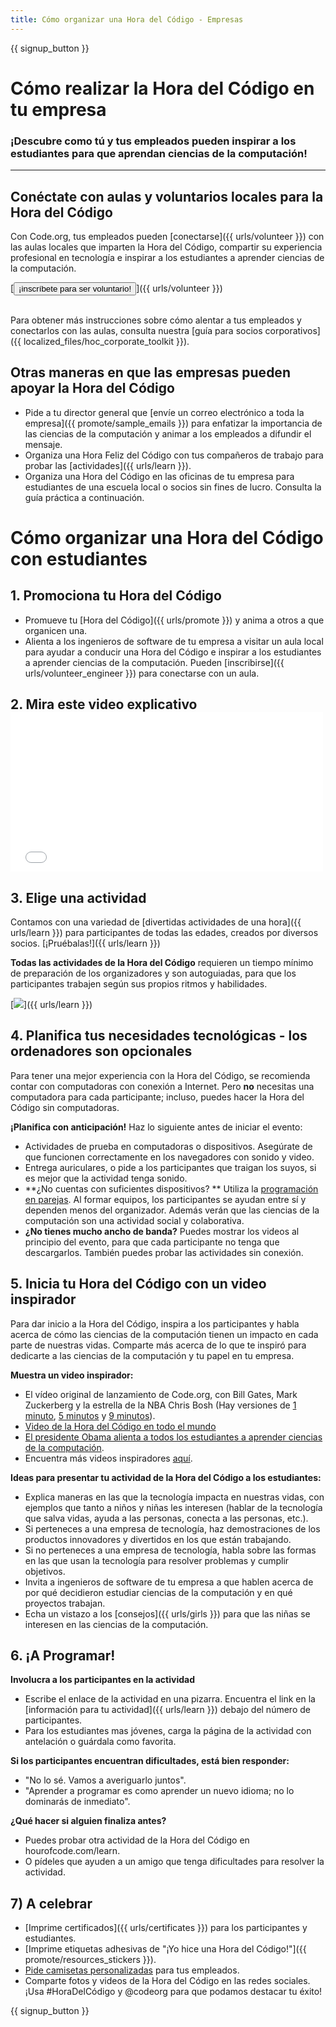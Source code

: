 ```yaml
---
title: Cómo organizar una Hora del Código - Empresas
---
```


{{ signup_button }}

# Cómo realizar la Hora del Código en tu empresa

### ¡Descubre como tú y tus empleados pueden inspirar a los estudiantes para que aprendan ciencias de la computación!

* * *

## Conéctate con aulas y voluntarios locales para la Hora del Código

Con Code.org, tus empleados pueden [conectarse]({{ urls/volunteer }}) con las aulas locales que imparten la Hora del Código, compartir su experiencia profesional en tecnología e inspirar a los estudiantes a aprender ciencias de la computación.

[<button>¡inscríbete para ser voluntario!</button>]({{ urls/volunteer }}) <br /> <br />

Para obtener más instrucciones sobre cómo alentar a tus empleados y conectarlos con las aulas, consulta nuestra [guía para socios corporativos]({{ localized_files/hoc_corporate_toolkit }}).

## Otras maneras en que las empresas pueden apoyar la Hora del Código

- Pide a tu director general que [envíe un correo electrónico a toda la empresa]({{ promote/sample_emails }}) para enfatizar la importancia de las ciencias de la computación y animar a los empleados a difundir el mensaje.
- Organiza una Hora Feliz del Código con tus compañeros de trabajo para probar las [actividades]({{ urls/learn }}).
- Organiza una Hora del Código en las oficinas de tu empresa para estudiantes de una escuela local o socios sin fines de lucro. Consulta la guía práctica a continuación.

# Cómo organizar una Hora del Código con estudiantes

## 1. Promociona tu Hora del Código

- Promueve tu [Hora del Código]({{ urls/promote }}) y anima a otros a que organicen una.
- Alienta a los ingenieros de software de tu empresa a visitar un aula local para ayudar a conducir una Hora del Código e inspirar a los estudiantes a aprender ciencias de la computación. Pueden [inscribirse]({{ urls/volunteer_engineer }}) para conectarse con un aula.

## 2. Mira este video explicativo <iframe width="500" height="255" src="//www.youtube.com/embed/SrnvvWDm73k" frameborder="0" allowfullscreen mark="crwd-mark"></iframe> 

## 3. Elige una actividad

Contamos con una variedad de [divertidas actividades de una hora]({{ urls/learn }}) para participantes de todas las edades, creados por diversos socios. [¡Pruébalas!]({{ urls/learn }})

**Todas las actividades de la Hora del Código** requieren un tiempo mínimo de preparación de los organizadores y son autoguiadas, para que los participantes trabajen según sus propios ritmos y habilidades.

[![](/images/fit-700/tutorials.png)]({{ urls/learn }})

## 4. Planifica tus necesidades tecnológicas - los ordenadores son opcionales

Para tener una mejor experiencia con la Hora del Código, se recomienda contar con computadoras con conexión a Internet. Pero **no** necesitas una computadora para cada participante; incluso, puedes hacer la Hora del Código sin computadoras.

**¡Planifica con anticipación!** Haz lo siguiente antes de iniciar el evento:

- Actividades de prueba en computadoras o dispositivos. Asegúrate de que funcionen correctamente en los navegadores con sonido y video.
- Entrega auriculares, o pide a los participantes que traigan los suyos, si es mejor que la actividad tenga sonido.
- **¿No cuentas con suficientes dispositivos? ** Utiliza la [programación en parejas](https://www.youtube.com/watch?v=vgkahOzFH2Q). Al formar equipos, los participantes se ayudan entre sí y dependen menos del organizador. Además verán que las ciencias de la computación son una actividad social y colaborativa.
- **¿No tienes mucho ancho de banda?** Puedes mostrar los videos al principio del evento, para que cada participante no tenga que descargarlos. También puedes probar las actividades sin conexión.

## 5. Inicia tu Hora del Código con un video inspirador

Para dar inicio a la Hora del Código, inspira a los participantes y habla acerca de cómo las ciencias de la computación tienen un impacto en cada parte de nuestras vidas. Comparte más acerca de lo que te inspiró para dedicarte a las ciencias de la computación y tu papel en tu empresa.

**Muestra un video inspirador:**

- El vídeo original de lanzamiento de Code.org, con Bill Gates, Mark Zuckerberg y la estrella de la NBA Chris Bosh (Hay versiones de [1 minuto](https://www.youtube.com/watch?v=qYZF6oIZtfc), [5 minutos](https://www.youtube.com/watch?v=nKIu9yen5nc) y [9 minutos](https://www.youtube.com/watch?v=dU1xS07N-FA)).
- [Video de la Hora del Código en todo el mundo](https://www.youtube.com/watch?v=KsOIlDT145A)
- [El presidente Obama alienta a todos los estudiantes a aprender ciencias de la computación](https://www.youtube.com/watch?v=6XvmhE1J9PY).
- Encuentra más videos inspiradores [aquí](https://www.youtube.com/playlist?list=PLzdnOPI1iJNfpD8i4Sx7U0y2MccnrNZuP).

**Ideas para presentar tu actividad de la Hora del Código a los estudiantes:**

- Explica maneras en las que la tecnología impacta en nuestras vidas, con ejemplos que tanto a niños y niñas les interesen (hablar de la tecnología que salva vidas, ayuda a las personas, conecta a las personas, etc.).
- Si perteneces a una empresa de tecnología, haz demostraciones de los productos innovadores y divertidos en los que están trabajando.
- Si no perteneces a una empresa de tecnología, habla sobre las formas en las que usan la tecnología para resolver problemas y cumplir objetivos.
- Invita a ingenieros de software de tu empresa a que hablen acerca de por qué decidieron estudiar ciencias de la computación y en qué proyectos trabajan.
- Echa un vistazo a los [consejos]({{ urls/girls }}) para que las niñas se interesen en las ciencias de la computación.

## 6. ¡A Programar!

**Involucra a los participantes en la actividad**

- Escribe el enlace de la actividad en una pizarra. Encuentra el link en la [información para tu actividad]({{ urls/learn }}) debajo del número de participantes.
- Para los estudiantes mas jóvenes, carga la página de la actividad con antelación o guárdala como favorita.

**Si los participantes encuentran dificultades, está bien responder:**

- "No lo sé. Vamos a averiguarlo juntos".
- "Aprender a programar es como aprender un nuevo idioma; no lo dominarás de inmediato".

**¿Qué hacer si alguien finaliza antes?**

- Puedes probar otra actividad de la Hora del Código en hourofcode.com/learn.
- O pídeles que ayuden a un amigo que tenga dificultades para resolver la actividad.

## 7) A celebrar

- [Imprime certificados]({{ urls/certificates }}) para los participantes y estudiantes.
- [Imprime etiquetas adhesivas de "¡Yo hice una Hora del Código!"]({{ promote/resources_stickers }}).
- [Pide camisetas personalizadas](http://blog.code.org/post/132608499493/hour-of-code-shirts-and-more) para tus empleados.
- Comparte fotos y videos de la Hora del Código en las redes sociales. ¡Usa #HoraDelCódigo y @codeorg para que podamos destacar tu éxito!

{{ signup_button }}